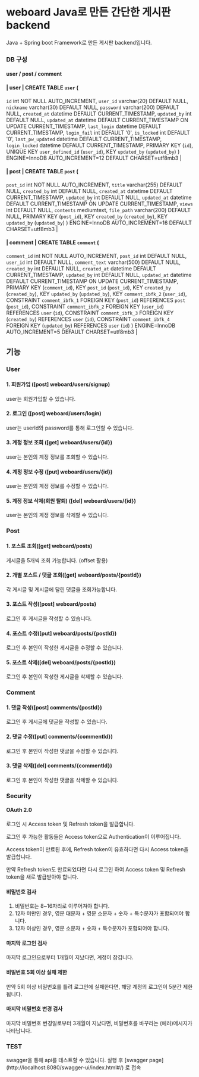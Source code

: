 # weboard Java로 만든 간단한 게시판 backend
Java + Spring boot Framework로 만든 게시판 backend입니다.

### DB 구성

#### user / post / comment


#### | user  | CREATE TABLE `user` (
  `id` int NOT NULL AUTO_INCREMENT,
  `user_id` varchar(20) DEFAULT NULL,
  `nickname` varchar(30) DEFAULT NULL,
  `password` varchar(200) DEFAULT NULL,
  `created_at` datetime DEFAULT CURRENT_TIMESTAMP,
  `updated_by` int DEFAULT NULL,
  `updated_at` datetime DEFAULT CURRENT_TIMESTAMP ON UPDATE CURRENT_TIMESTAMP,
  `last_login` datetime DEFAULT CURRENT_TIMESTAMP,
  `login_fail` int DEFAULT '0',
  `is_locked` int DEFAULT '0',
  `last_pw_updated` datetime DEFAULT CURRENT_TIMESTAMP,
  `login_locked` datetime DEFAULT CURRENT_TIMESTAMP,
  PRIMARY KEY (`id`),
  UNIQUE KEY `user_defined_id` (`user_id`),
  KEY `updated_by` (`updated_by`)
) ENGINE=InnoDB AUTO_INCREMENT=12 DEFAULT CHARSET=utf8mb3 |

#### | post  | CREATE TABLE `post` (
  `post_id` int NOT NULL AUTO_INCREMENT,
  `title` varchar(255) DEFAULT NULL,
  `created_by` int DEFAULT NULL,
  `created_at` datetime DEFAULT CURRENT_TIMESTAMP,
  `updated_by` int DEFAULT NULL,
  `updated_at` datetime DEFAULT CURRENT_TIMESTAMP ON UPDATE CURRENT_TIMESTAMP,
  `views` int DEFAULT NULL,
  `contents` mediumtext,
  `file_path` varchar(200) DEFAULT NULL,
  PRIMARY KEY (`post_id`),
  KEY `created_by` (`created_by`),
  KEY `updated_by` (`updated_by`)
) ENGINE=InnoDB AUTO_INCREMENT=16 DEFAULT CHARSET=utf8mb3 |

#### | comment | CREATE TABLE `comment` (
  `comment_id` int NOT NULL AUTO_INCREMENT,
  `post_id` int DEFAULT NULL,
  `user_id` int DEFAULT NULL,
  `comment_text` varchar(500) DEFAULT NULL,
  `created_by` int DEFAULT NULL,
  `created_at` datetime DEFAULT CURRENT_TIMESTAMP,
  `updated_by` int DEFAULT NULL,
  `updated_at` datetime DEFAULT CURRENT_TIMESTAMP ON UPDATE CURRENT_TIMESTAMP,
  PRIMARY KEY (`comment_id`),
  KEY `post_id` (`post_id`),
  KEY `created_by` (`created_by`),
  KEY `updated_by` (`updated_by`),
  KEY `comment_ibfk_2` (`user_id`),
  CONSTRAINT `comment_ibfk_1` FOREIGN KEY (`post_id`) REFERENCES `post` (`post_id`),
  CONSTRAINT `comment_ibfk_2` FOREIGN KEY (`user_id`) REFERENCES `user` (`id`),
  CONSTRAINT `comment_ibfk_3` FOREIGN KEY (`created_by`) REFERENCES `user` (`id`),
  CONSTRAINT `comment_ibfk_4` FOREIGN KEY (`updated_by`) REFERENCES `user` (`id`)
) ENGINE=InnoDB AUTO_INCREMENT=5 DEFAULT CHARSET=utf8mb3 |


## 기능

### User
#### 1. 회원가입 ([post] weboard/users/signup)
user는 회원가입할 수 있습니다.
#### 2. 로그인 ([post] weboard/users/login)
user는 userId와 password를 통해 로그인할 수 있습니다.
#### 3. 계정 정보 조회 ([get] weboard/users/{id})
user는 본인의 계정 정보를 조회할 수 있습니다.
#### 4. 계정 정보 수정 ([put] weboard/users/{id})
user는 본인의 계정 정보를 수정할 수 있습니다.
#### 5. 계정 정보 삭제(회원 탈퇴) ([del] weboard/users/{id})
user는 본인의 계정 정보를 삭제할 수 있습니다.

### Post
#### 1. 포스트 조회([get] weboard/posts)
게시글을 5개씩 조회 가능합니다. (offset 활용)
#### 2. 개별 포스트 / 댓글 조회([get] weboard/posts/{postId})
각 게시글 및 게시글에 달린 댓글을 조회가능합니다.
#### 3. 포스트 작성([post] weboard/posts)
로그인 후 게시글을 작성할 수 있습니다.
#### 4. 포스트 수정([put] weboard/posts/{postId})
로그인 후 본인이 작성한 게시글을 수정할 수 있습니다.
#### 5. 포스트 삭제([del] weboard/posts/{postId})
로그인 후 본인이 작성한 게시글을 삭제할 수 있습니다.

### Comment
#### 1. 댓글 작성([post] comments/{postId})
로그인 후 게시글에 댓글을 작성할 수 있습니다.
#### 2. 댓글 수정([put] comments/{commentId})
로그인 후 본인이 작성한 댓글을 수정할 수 있습니다.
#### 3. 댓글 삭제([del] comments/{commentId})
로그인 후 본인이 작성한 댓글을 삭제할 수 있습니다.

### Security
#### OAuth 2.0
로그인 시 Access token 및 Refresh token을 발급합니다.

로그인 후 가능한 활동들은 Access token으로 Authentication이 이루어집니다.

Access token이 만료된 후에, Refresh token이 유효하다면 다시 Access token을 발급합니다.

만약 Refresh token도 만료되었다면 다시 로그인 하여 Access token 및 Refresh token을 새로 발급받아야 합니다.


#### 비밀번호 검사
1. 비밀번호는 8~16자리로 이루어져야 합니다.
2. 12자 미만인 경우, 영문 대문자 + 영문 소문자 + 숫자 + 특수문자가 포함되어야 합니다.
3. 12자 이상인 경우, 영문 소문자 + 숫자 + 특수문자가 포함되어야 합니다.

#### 마지막 로그인 검사
마지막 로그인으로부터 1개월이 지났다면, 계정이 잠깁니다.

#### 비밀번호 5회 이상 실패 제한
만약 5회 이상 비밀번호를 틀려 로그인에 실패한다면, 해당 계정의 로그인이 5분간 제한됩니다.

#### 마지막 비밀번호 변경 검사
마지막 비밀번호 변경일로부터 3개월이 지났다면, 비밀번호를 바꾸라는 (에러)메시지가 나타납니다.


### TEST
swagger을 통해 api를 테스트할 수 있습니다.
실행 후 [swagger page] (http://localhost:8080/swagger-ui/index.html#/) 로 접속
